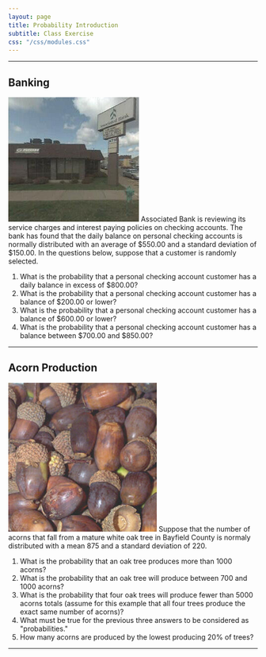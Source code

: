 ```yaml
---
layout: page
title: Probability Introduction
subtitle: Class Exercise
css: "/css/modules.css"
---
```


----

## Banking
<img src="../zimgs/associated-bank.jpg" alt="Associated Bank" class="img-right">
Associated Bank is reviewing its service charges and interest paying policies on checking accounts. The bank has found that the daily balance on personal checking accounts is normally distributed with an average of $550.00 and a standard deviation of $150.00.   In the questions below, suppose that a customer is randomly selected.

1. What is the probability that a personal checking account customer has a daily balance in excess of $800.00?
1. What is the probability that a personal checking account customer has a balance of $200.00 or lower?
1. What is the probability that a personal checking account customer has a balance of $600.00 or lower?
1. What is the probability that a personal checking account customer has a balance between $700.00 and $850.00?

----

## Acorn Production
<img src="../zimgs/acorns.jpg" alt="Acorns" class="img-right">
Suppose that the number of acorns that fall from a mature white oak tree in Bayfield County is normaly distributed with a mean 875 and a standard deviation of 220.

1. What is the probability that an oak tree produces more than 1000 acorns?
1. What is the probability that an oak tree will produce between 700 and 1000 acorns?
1. What is the probability that four oak trees will produce fewer than 5000 acorns totals (assume for this example that all four trees produce the exact same number of acorns)?
1. What must be true for the previous three answers to be considered as "probabilities."
1. How many acorns are produced by the lowest producing 20% of trees?

----
